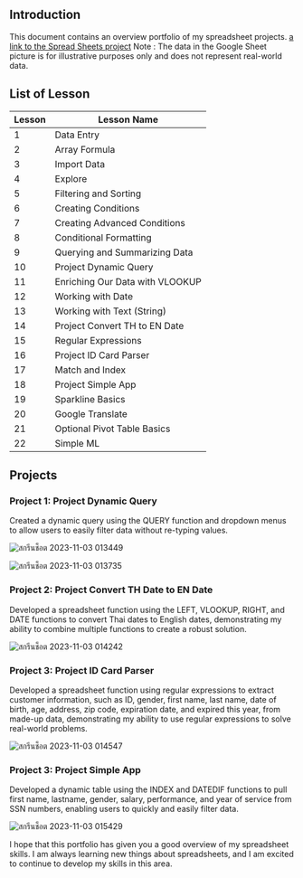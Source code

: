 ## Introduction

This document contains an overview portfolio of my spreadsheet projects. [a link to the Spread Sheets project](https://docs.google.com/spreadsheets/d/18x9tVa3EsTwL7z52Bd5n6AwMfWFEU72WykQLbim_7pg/edit?pli=1#gid=0)
Note : The data in the Google Sheet picture is for illustrative purposes only and does not represent real-world data.
## List of Lesson

| Lesson             | Lesson Name                                                                |
| ----------------- | ------------------------------------------------------------------ |
|  1 | Data Entry |
| 2 | Array Formula |
| 3 | Import Data |
| 4 | Explore |
| 5 | Filtering and Sorting |
| 6 | Creating Conditions |
| 7 | Creating Advanced Conditions |
| 8 | Conditional Formatting |
| 9 | Querying and Summarizing Data |
| 10 | Project Dynamic Query |
| 11 | Enriching Our Data with VLOOKUP |
| 12 | Working with Date |
| 13 | Working with Text (String) |
| 14 | Project Convert TH to EN Date |
| 15 | Regular Expressions |
| 16 | Project ID Card Parser |
| 17 | Match and Index |
| 18 | Project Simple App |
| 19 | Sparkline Basics |
| 20 | Google Translate |
| 21 | Optional Pivot Table Basics |
| 22 | Simple ML |

## Projects

### Project 1: Project Dynamic Query

Created a dynamic query using the QUERY function and dropdown menus to allow users to easily filter data without re-typing values.

![สกรีนช็อต 2023-11-03 013449](https://github.com/Mvrkery/Data-Science-Bootcamp-Projects/assets/138161362/dc4e96ee-d279-45d5-bf53-50344ab8dd26)

![สกรีนช็อต 2023-11-03 013735](https://github.com/Mvrkery/Data-Science-Bootcamp-Projects/assets/138161362/fc53157f-5519-4df7-8690-4f329bf8f593)

### Project 2: Project Convert TH Date to EN Date

Developed a spreadsheet function using the LEFT, VLOOKUP, RIGHT, and DATE functions to convert Thai dates to English dates, demonstrating my ability to combine multiple functions to create a robust solution.

![สกรีนช็อต 2023-11-03 014242](https://github.com/Mvrkery/Data-Science-Bootcamp-Projects/assets/138161362/aedb97e0-b896-49b1-877c-93eb35a57574)

### Project 3: Project ID Card Parser

Developed a spreadsheet function using regular expressions to extract customer information, such as ID, gender, first name, last name, date of birth, age, address, zip code, expiration date, and expired this year, from made-up data, demonstrating my ability to use regular expressions to solve real-world problems.

![สกรีนช็อต 2023-11-03 014547](https://github.com/Mvrkery/Data-Science-Bootcamp-Projects/assets/138161362/549a8a1e-e77a-45d6-b1cd-238772d48584)

### Project 3: Project Simple App

Developed a dynamic table using the INDEX and DATEDIF functions to pull first name, lastname, gender, salary, performance, and year of service from SSN numbers, enabling users to quickly and easily filter data.

![สกรีนช็อต 2023-11-03 015429](https://github.com/Mvrkery/Data-Science-Bootcamp-Projects/assets/138161362/964907c2-366c-4858-ae1c-316f113bc8f9)

I hope that this portfolio has given you a good overview of my spreadsheet skills. I am always learning new things about spreadsheets, and I am excited to continue to develop my skills in this area.
